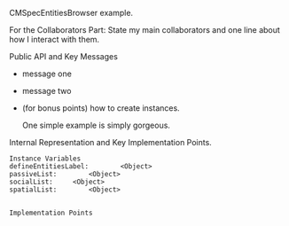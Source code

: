 CMSpecEntitiesBrowser example.

For the Collaborators Part: State my main collaborators and one line about how I interact with them. 

Public API and Key Messages

- message one   
- message two 
- (for bonus points) how to create instances.

   One simple example is simply gorgeous.
 
Internal Representation and Key Implementation Points.

    Instance Variables
	defineEntitiesLabel:		<Object>
	passiveList:		<Object>
	socialList:		<Object>
	spatialList:		<Object>


    Implementation Points